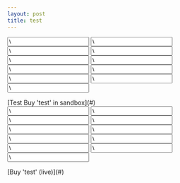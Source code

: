 ```yaml
---
layout: post
title: test
---
```


<form action="\"https://www.sandbox.paypal.com/cgi-bin/webscr\"" id="\"test\"" method="\"post\"" style="\"\"">
<input name="\"custom\"" type="\"hidden\"" value="\"5\"">
</input>
<input name="\"cmd\"" type="\"hidden\"" value="\"_xclick\"">
</input>
<input name="\"item_name\"" type="\"hidden\"" value="\"test\"">
</input>
<input name="\"business\"" type="\"hidden\"" value="\"paypal@leondustar.nl\"">
</input>
<input name="\"notify_url\"" type="\"hidden\"" value="\"paypal\"">
</input>
<input name="\"return\"" type="\"hidden\"" value="\"payment-succes\"">
</input>
<input name="\"return_url\"" type="\"hidden\"" value="\"payment-succes\"">
</input>
<input name="\"cancel_return\"" type="\"hidden\"" value="\"payment-cancel\"">
</input>
<input name="\"mc_currency\"" type="\"hidden\"" value="\"USD\"">
</input>
<input name="\"amount\"" type="\"hidden\"" value="\"0.01\"">
</input>
<input name="\"rm\"" type="\"hidden\"" value="\"2\"">
</input>
</form>[Test Buy 'test' in sandbox](#)  
  

<form action="\"https://www.paypal.com/cgi-bin/webscr\"" id="\"test2\"" method="\"post\"" style="\"\"">
<input name="\"custom\"" type="\"hidden\"" value="\"5\"">
</input>
<input name="\"cmd\"" type="\"hidden\"" value="\"_xclick\"">
</input>
<input name="\"item_name\"" type="\"hidden\"" value="\"test\"">
</input>
<input name="\"business\"" type="\"hidden\"" value="\"info@leondustar.nl\"">
</input>
<input name="\"notify_url\"" type="\"hidden\"" value="\"paypal\"">
</input>
<input name="\"return\"" type="\"hidden\"" value="\"payment-succes\"">
</input>
<input name="\"return_url\"" type="\"hidden\"" value="\"payment-succes\"">
</input>
<input name="\"cancel_return\"" type="\"hidden\"" value="\"payment-cancel\"">
</input>
<input name="\"mc_currency\"" type="\"hidden\"" value="\"USD\"">
</input>
<input name="\"amount\"" type="\"hidden\"" value="\"0.01\"">
</input>
<input name="\"rm\"" type="\"hidden\"" value="\"2\"">
</input>
</form>[Buy 'test' (live)](#)